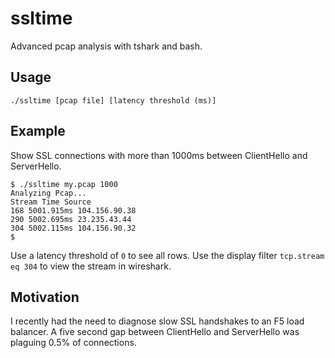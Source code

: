 # ssltime
Advanced pcap analysis with tshark and bash.
## Usage
```
./ssltime [pcap file] [latency threshold (ms)]
```
## Example
Show SSL connections with more than 1000ms between ClientHello and ServerHello.
```
$ ./ssltime my.pcap 1000
Analyzing Pcap...
Stream Time Source
168 5001.915ms 104.156.90.38
290 5002.695ms 23.235.43.44
304 5002.115ms 104.156.90.32
$
```
Use a latency threshold of `0` to see all rows. Use the display filter `tcp.stream eq 304` to view the stream in wireshark.
## Motivation
I recently had the need to diagnose slow SSL handshakes to an F5 load balancer. A five second gap between ClientHello and ServerHello was plaguing 0.5% of connections.
